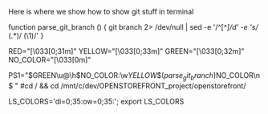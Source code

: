 Here is where we show how to show git stuff in terminal

function parse_git_branch () {
  git branch 2> /dev/null | sed -e '/^[^*]/d' -e 's/* \(.*\)/ (\1)/'
}
 
RED="\[\033[0;31m\]"
YELLOW="\[\033[0;33m\]"
GREEN="\[\033[0;32m\]"
NO_COLOR="\[\033[0m\]"
 
PS1="$GREEN\u@\h$NO_COLOR:\w$YELLOW\$(parse_git_branch)$NO_COLOR\n\$ "
#cd / && cd /mnt/c/dev/OPENSTOREFRONT_project/openstorefront/

LS_COLORS='di=0;35:ow=0;35:';
export LS_COLORS
